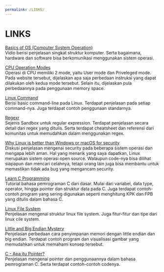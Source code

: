 ```yaml
---
permalink: /LINKS/
---
```


# LINKS

[Basics of OS (Computer System Operation)](https://www.youtube.com/watch?v=VjPgYcQqqN0&ab_channel=NesoAcademy)<br>
Vidio berisi penjelasan singkat struktur komputer. Serta bagaimana, hardware dan software bisa berkomunikasi menggunakan sistem operasi.

[CPU Operation Modes](http://resource.renesas.com/lib/eng/e_learnig/sh4/07/index.html)<br>
Operasi di CPU memiliki 2 mode, yaitu User mode dan Priveleged mode. Pada website tersebut, dijelaskan apa saja perbedaan instruksi yang dapat dilakukan oleh kedua mode tersebut. Selain itu, dijelaskan pula perbedaannya pada penggunaan memory space.

[Linux Command](https://www.hostinger.com/tutorials/linux-commands)<br>
Berisi basic command-line pada Linux. Terdapat penjelasan pada setiap command-nya. Juga terdapat contoh penggunaan standarnya.

[Regexr](https://regexr.com/)<br>
Sejenis Sandbox untuk regular expression. Terdapat penjelasan secara detail dari regex yang ditulis. Serta terdapat cheatsheet dan referensi dari komunitas untuk memudahkan dalam menggunakan regex.

[Why Linux is better than Windows or macOS for security](https://www.computerworld.com/article/3252823/why-linux-is-better-than-windows-or-macos-for-security.html)<br>
Diskusi penjelasan mengenai security pada beberapa sistem operasi dan mengapa lebih aman. Hal yang menarik yang saya dapatkan, Linux merupakan sistem operasi open source. Walaupun code-nya bisa dilihat siapapun dan mencari celahnya, tetapi orang lain juga bisa membantu untuk memastikan tidak ada bug yang mengancam security.

[Learn C Programming](https://www.programiz.com/c-programming)<br>
Tutorial bahasa pemrograman C dari dasar. Mulai dari variabel, data type, operator, hingga pointer dan struktur data pada C. Juga terdapat contoh-contoh program yang sering digunakan seperti menghitung KPK dan FPB yang ditulis dalam bahasa C.

[Linux File System](https://www.javatpoint.com/linux-file-system)<br>
Penjelasan mengenai struktur linux file system. Juga fitur-fitur dan tipe dari linux cile system.

[Little and Big Endian Mystery](https://www.geeksforgeeks.org/little-and-big-endian-mystery/)<br>
Penjelasan perbedaan cara penyimpanan memori dengan little endian dan big endian. Terdapat contoh program dan visualisasi gambar yang memudahkan untuk memahami konsep tersebut.

[C - Apa itu Pointer?](https://www.petanikode.com/c-pointer/)<br>
Penjelasan mengenai pointer dan penggunaannya dalam bahasa pemrograman C. Serta terdapat contoh-contoh codenya.
